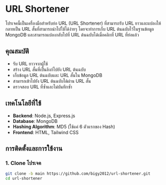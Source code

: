 # URL Shortener

โปรเจคนี้เป็นเครื่องมือสำหรับย่อ URL (URL Shortener) ที่สามารถรับ URL ยาวและแปลงให้กลายเป็น URL สั้นที่สามารถนำไปใช้ได้ง่ายๆ โดยจะทำการเก็บ URL ต้นฉบับไว้ในฐานข้อมูล MongoDB และสามารถแปลงกลับไปที่ URL ต้นฉบับได้เมื่อคลิกที่ URL ที่ย่อแล้ว

## คุณสมบัติ

- รับ URL ยาวจากผู้ใช้
- สร้าง URL สั้นที่เป็นลิงก์ไปยัง URL ต้นฉบับ
- เก็บข้อมูล URL ต้นฉบับและ URL สั้นใน MongoDB
- สามารถเข้าไปยัง URL ต้นฉบับได้ผ่าน URL สั้น
- ตรวจสอบ URL ที่ซ้ำและไม่บันทึกซ้ำ

## เทคโนโลยีที่ใช้

- **Backend**: Node.js, Express.js
- **Database**: MongoDB
- **Hashing Algorithm**: MD5 (ใช้แค่ 6 ตัวแรกของ Hash)
- **Frontend**: HTML, Tailwind CSS

## การติดตั้งและการใช้งาน

### 1. Clone โปรเจค

```bash
git clone -b main https://github.com/bigy2012/url-shortener.git
cd url-shortener
